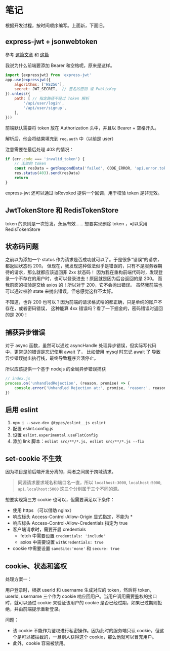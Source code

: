 # 笔记

根据开发过程，按时间顺序编写。上面新，下面旧。

## express-jwt + jsonwebtoken

参考 [这篇文章](https://www.cnblogs.com/zkqiang/p/11810203.html) 和 [这篇](https://blog.csdn.net/GreyCastle/article/details/120442437)

我说为什么前端要添加 Bearer 和空格呢，原来是这样。

```js
import {expressjwt} from 'express-jwt'
app.use(expressjwt({
    algorithms: ['HS256'],
    secret: JWT_SECRET,  // 签名的密钥 或 PublicKey
}).unless({
    path: [ // 指定路径不经过 Token 解析
        '/api/user/login',
        '/api/user/signup',
    ],
}))
```

前端默认需要将 token 放在 Authorization 头中，并且以 Bearer + 空格开头。

解析后，他会将结果填充到 `req.auth` 中（以前是 user）

注意需要在最后处理 403 的情况：
```js
if (err.code === 'invalid_token') {
    // 无效的 token
    const resData = getRespondData('failed', CODE_ERROR, 'api.error.token-invalid')
    res.status(403).send(resData)
    return
}
```

express-jwt 还可以通过 isRevoked 提供一个回调，用于校验 token 是非无效。

## JwtTokenStore 和 RedisTokenStore

token 的原则是一次签发，永远有效……
想要实现删除 token ，可以采用 RedisTokenStore

## 状态码问题

之前以为添加一个 status 作为请求是否成功就可以了。于是很多“错误”的请求，都返回状态码 200。
但现在，我发现这种做法似乎是错误的，只有不是服务器期待的请求，那么就都应该返回非 2xx 状态码！
因为我在重构前端代码时，发现登录一个不存在的用户时，也可以登录进去！原因就是因为后台返回的是 200。
而我前面的校验是交给 axios 的！所以对于 200，它不会抛出错误。
虽然我前端也可以通过校验 state 来抛出错误，但总感觉这样不太好。

不知道，也许 200 也可以？因为前端的请求格式啥的都正确，只是单纯的账户不存在，或者密码错误，
这种能算 4xx 错误吗？看了一下掘金的，密码错误时返回的是 200！

## 捕获异步错误

对于 async 函数，虽然可以通过 asyncHandle 处理异步错误，但实际写代码中，更常见的错误是忘记使用 await 了，
比如使用 mysql 时忘记 await 了
导致异步错误抛出执行栈，最终导致程序奔溃停止。

所以应该提供一个基于 nodejs 的全局异步错误捕获

```js
// index.js
process.on('unhandledRejection', (reason, promise) => {
    console.error('Unhandled Rejection at:', promise, 'reason:', reason)
})
```

## 启用 eslint

1. `npm i --save-dev @types/eslint__js eslint`
2. 配置 eslint.config.js
3. 设置 `eslint.experimental.useFlatConfig`
4. 添加 link 脚本：`eslint src/**/*.js`、`eslint src/**/*.js --fix`

## set-cookie 不生效

因为项目是前后端开发分离的，两者之间属于跨域请求。

> 同源请求要求域名和端口名一直，所以 `localhost:3000`, `localhost:5000`, `api.localhost:5000` 这三个分别属于三个不同的源。

想要实现第三方 cookie 也可以，但需要满足以下条件：

- 使用 https （可以借助 nginx）
- 响应标头 Access-Control-Allow-Origin 显式指定，不能为 *
- 响应标头 Access-Control-Allow-Credentials 指定为 true
- 客户端请求时，需要开启 credentials
  - fetch 中需要设置 `credentials: 'include'`
  - axios 中需要设置 `withCredentials: true`
- cookie 中需要设置 `sameSite:'none'` 和 `secure: true`

## cookie、状态和鉴权

处理方案一：

用户登录时，根据 userId 和 username 生成对应的 token，然后将 token, userId, username 三个作为 cookie 响应回用户。当用户调用需要鉴权的接口时，就可以通过 cookie 来验证该用户的 cookie 是否已经过期，如果已过期则拒绝，并由前端提示重新登录。

问题：
  - 该 cookie 不能作为鉴权进行私密操作。因为此时的服务端只认 cookie，但这个是可以被拦截的，一旦别人获得这个 cookie，那么他就可以冒充用户。
  - 此外，cookie 容易被禁用。
